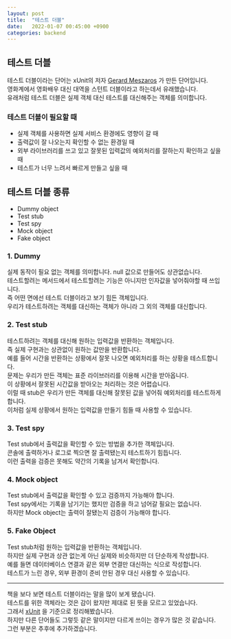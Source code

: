 ```yaml
---
layout: post
title:  "테스트 더블"
date:   2022-01-07 00:45:00 +0900
categories: backend
---
```


## 테스트 더블
테스트 더블이라는 단어는 xUnit의 저자 [Gerard Meszaros](http://xunitpatterns.com/gerardmeszaros.html) 가 만든 단어입니다.  
영화계에서 영화배우 대신 대역을 스턴트 더블이라고 하는데서 유래했습니다.  
유래처럼 테스트 더블은 실제 객체 대신 테스트를 대신해주는 객체를 의미합니다.

### 테스트 더블이 필요할 때
- 실제 객체를 사용하면 실제 서비스 환경에도 영향이 갈 때
- 출력값이 잘 나오는지 확인할 수 없는 환경일 때
- 외부 라이브러리를 쓰고 있고 잘못된 입력값의 예외처리를 잘하는지 확인하고 싶을 때
- 테스트가 너무 느려서 빠르게 만들고 싶을 때

## 테스트 더블 종류
- Dummy object
- Test stub
- Test spy
- Mock object
- Fake object

### 1. Dummy
실제 동작이 필요 없는 객체를 의미합니다. null 값으로 만들어도 상관없습니다.  
테스트할려는 메서드에서 테스트할려는 기능은 아니지만 인자값을 넣어줘야할 때 쓰입니다.  
즉 어떤 면에선 테스트 더블이라고 보기 힘든 객체입니다.  
우리가 테스트하려는 객체를 대신하는 객체가 아니라 그 외의 객체를 대신합니다.  

### 2. Test stub
테스트하려는 객체를 대신해 원하는 입력값을 반환하는 객체입니다.  
즉 실제 구현과는 상관없이 원하는 값만을 반환합니다.  
예를 들어 시간을 반환하는 상황에서 잘못 나오면 예외처리를 하는 상황을 테스트합니다.  
문제는 우리가 만든 객체는 표준 라이브러리를 이용해 시간을 받아옵니다.  
이 상황에서 잘못된 시간값을 받아오는 처리하는 것은 어렵습니다.  
이럴 때 stub은 우리가 만든 객체를 대신해 잘못된 값을 넣어줘 예외처리를 테스트하게 합니다.  
이처럼 실제 상황에서 원하는 입력값을 만들기 힘들 때 사용할 수 있습니다.  

### 3. Test spy
Test stub에서 출력값을 확인할 수 있는 방법을 추가한 객체입니다.  
콘솔에 출력하거나 로그로 찍으면 잘 출력됐는지 테스트하기 힘듭니다.  
이런 출력을 검증은 못해도 약간의 기록을 남겨서 확인합니다.  

### 4. Mock object
Test stub에서 출력값을 확인할 수 있고 검증까지 가능해야 합니다.  
Test spy에서는 기록을 남기기는 했지만 검증을 하고 넘어갈 필요는 없습니다.  
하지만 Mock object는 출력이 잘됐는지 검증이 가능해야 합니다.  

### 5. Fake Object
Test stub처럼 원하는 입력값을 반환하는 객체입니다.  
하지만 실제 구현과 상관 없는게 아닌 실제와 비슷하지만 더 단순하게 작성합니다.  
예를 들면 데이터베이스 연결과 같은 외부 연결만 대신하는 식으로 작성합니다.  
테스트가 느린 경우, 외부 환경이 준비 안된 경우 대신 사용할 수 있습니다.  

---
책을 보다 보면 테스트 더블이라는 말을 많이 보게 됐습니다.  
테스트를 위한 객체라는 것은 감이 왔지만 제대로 된 뜻을 모르고 있었습니다.  
그래서 [xUnit](http://xunitpatterns.com/Test%20Double.html) 을 기준으로 정리해봤습니다.  
하지만 다른 단어들도 그렇듯 같은 말이지만 다르게 쓰이는 경우가 많은 것 같습니다.  
그런 부분은 추후에 추가하겠습니다.  
